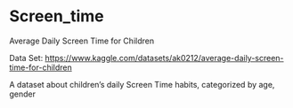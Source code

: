 # Screen_time
Average Daily Screen Time for Children

Data Set: https://www.kaggle.com/datasets/ak0212/average-daily-screen-time-for-children

A dataset about children’s daily Screen Time habits, categorized by age, gender

